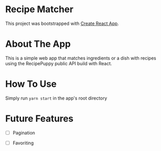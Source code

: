 # Recipe Matcher

This project was bootstrapped with [Create React App](https://github.com/facebook/create-react-app).

# About The App

This is a simple web app that matches ingredients or a dish with recipes using the RecipePuppy public API build with React.

# How To Use

Simply run `yarn start` in the app's root directory 
  
# Future Features

- [ ] Pagination
- [ ] Favoriting 

 
